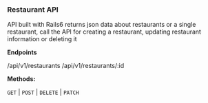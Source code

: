 ### Restaurant API
API built with Rails6 returns json data about restaurants or a single restaurant, call the API for creating a restaurant, updating restaurant information or deleting it

**Endpoints**

 /api/v1/restaurants
 /api/v1/restaurants/:id

**Methods:**

 `GET` | `POST` | `DELETE` | `PATCH`

